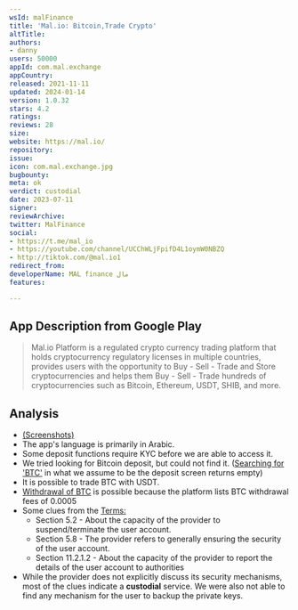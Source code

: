 ```yaml
---
wsId: malFinance
title: 'Mal.io: Bitcoin,Trade Crypto'
altTitle: 
authors:
- danny
users: 50000
appId: com.mal.exchange
appCountry: 
released: 2021-11-11
updated: 2024-01-14
version: 1.0.32
stars: 4.2
ratings: 
reviews: 28
size: 
website: https://mal.io/
repository: 
issue: 
icon: com.mal.exchange.jpg
bugbounty: 
meta: ok
verdict: custodial
date: 2023-07-11
signer: 
reviewArchive: 
twitter: MalFinance
social:
- https://t.me/mal_io
- https://youtube.com/channel/UCChWLjFpifD4L1oymW0NBZQ
- http://tiktok.com/@mal.io1
redirect_from: 
developerName: MAL finance مال
features: 

---
```


## App Description from Google Play

> Mal.io Platform is a regulated crypto currency trading platform that holds cryptocurrency regulatory licenses in multiple countries, provides users with the opportunity to Buy - Sell - Trade and Store cryptocurrencies and helps them Buy - Sell - Trade hundreds of cryptocurrencies such as Bitcoin, Ethereum, USDT, SHIB, and more.

## Analysis

- [(Screenshots)](https://twitter.com/BitcoinWalletz/status/1678698472617267201)
- The app's language is primarily in Arabic.
- Some deposit functions require KYC before we are able to access it.
- We tried looking for Bitcoin deposit, but could not find it. ([Searching for 'BTC'](https://twitter.com/BitcoinWalletz/status/1678698472617267201/photo/3) in what we assume to be the deposit screen returns empty)
- It is possible to trade BTC with USDT.
- [Withdrawal of BTC](https://doc.mal.io/en/fees) is possible because the platform lists BTC withdrawal fees of 0.0005
- Some clues from the [Terms:](https://doc.mal.io/en/user-agreement)
  - Section 5.2 - About the capacity of the provider to suspend/terminate the user account.
  - Section 5.8 - The provider refers to generally ensuring the security of the user account.
  - Section 11.2.1.2 - About the capacity of the provider to report the details of the user account to authorities
- While the provider does not explicitly discuss its security mechanisms, most of the clues indicate a **custodial** service. We were also not able to find any mechanism for the user to backup the private keys.
